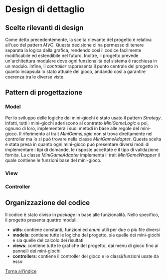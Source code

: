 # Design di dettaglio

## Scelte rilevanti di design

Come detto precedentemente, la scelta rilevante del progetto è relativa all'uso del pattern *MVC*. Questa decisione
ci ha permesso di tenere separata la logica dalla grafica, rendendo così il codice facilmente modificabile
ed estendibile nel futuro. Inoltre, il progetto prevede un'architettura modulare dove ogni funzionalità del sistema
è racchiusa in un modulo. Infine, il *controller* rappresenta il punto centrale del progetto in quanto incapsula
lo stato attuale del gioco, andando così a garantire coerenza tra le diverse viste.

## Pattern di progettazione

### Model

Per lo sviluppo delle logiche dei mini-giochi è stato usato il pattern *Strategy*. Infatti, tutti i mini-giochi
aderiscono al contratto *MiniGameLogic* e poi, ognuno di loro, implementerà i suoi metodi in base alle regole
del mini-gioco. Il riferimento al trait *MiniGameLogic* non si trova direttamente nel controller ma lo si può trovare
nella classe *MiniGameAdapter*. Questa scelta è stata presa in quanto ogni mini-gioco può presentare diversi modi di
implementare i tipi di domande, le risposte accettate e il tipo di validazione fornita. La classe *MiniGameAdapter*
implementa il trait *MiniGameWrapper* il quale contiene le funzioni base del mini-gioco.


### View

### Controller

## Organizzazione del codice

Il codice è stato diviso in *package* in base alle funzionalità. Nello specifico, il progetto presenta quattro moduli:

- **utils**: contiene constanti, funzioni ed *enum* utili per due o più file diversi
- **models**: contiene tutte le logiche del progetto, sia quelle dei mini-giochi e sia quelle del calcolo dei risultati
- **views**: contiene tutte le grafiche del progetto, dai menu di gioco fino ai pannelli dei mini-giochi
- **controllers**: contiene il controller del gioco e le classi/funzioni usate da esso

[Torna all'indice](index.md)
